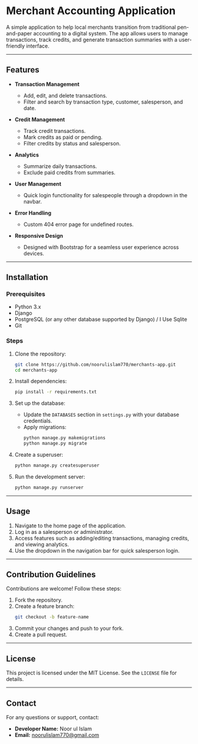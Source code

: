 
# Merchant Accounting Application

A simple application to help local merchants transition from traditional pen-and-paper accounting to a digital system. The app allows users to manage transactions, track credits, and generate transaction summaries with a user-friendly interface.

---

## Features

- **Transaction Management**
  - Add, edit, and delete transactions.
  - Filter and search by transaction type, customer, salesperson, and date.

- **Credit Management**
  - Track credit transactions.
  - Mark credits as paid or pending.
  - Filter credits by status and salesperson.

- **Analytics**
  - Summarize daily transactions.
  - Exclude paid credits from summaries.

- **User Management**
  - Quick login functionality for salespeople through a dropdown in the navbar.

- **Error Handling**
  - Custom 404 error page for undefined routes.

- **Responsive Design**
  - Designed with Bootstrap for a seamless user experience across devices.

---

## Installation

### Prerequisites
- Python 3.x
- Django
- PostgreSQL (or any other database supported by Django) / I Use Sqlite
- Git

### Steps

1. Clone the repository:
   ```bash
   git clone https://github.com/noorulislam770/merchants-app.git
   cd merchants-app
   ```

2. Install dependencies:
   ```bash
   pip install -r requirements.txt
   ```

3. Set up the database:
   - Update the `DATABASES` section in `settings.py` with your database credentials.
   - Apply migrations:
     ```bash
     python manage.py makemigrations
     python manage.py migrate
     ```

4. Create a superuser:
   ```bash
   python manage.py createsuperuser
   ```

5. Run the development server:
   ```bash
   python manage.py runserver
   ```

---

## Usage

1. Navigate to the home page of the application.
2. Log in as a salesperson or administrator.
3. Access features such as adding/editing transactions, managing credits, and viewing analytics.
4. Use the dropdown in the navigation bar for quick salesperson login.

---

## Contribution Guidelines

Contributions are welcome! Follow these steps:

1. Fork the repository.
2. Create a feature branch:
   ```bash
   git checkout -b feature-name
   ```
3. Commit your changes and push to your fork.
4. Create a pull request.

---

## License

This project is licensed under the MIT License. See the `LICENSE` file for details.

---

## Contact

For any questions or support, contact:
- **Developer Name:** Noor ul Islam
- **Email:** noorulislam770@gmail.com
